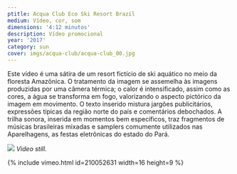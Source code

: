 ```yaml
---
ptitle: Acqua Club Eco Ski Resort Brazil
medium: Vídeo, cor, som
dimensions: '4:12 minutos'
description: Vídeo promocional
year: '2017'
category: sun
cover: imgs/acqua-club/acqua-club_00.jpg
---
```

Este vídeo é uma sátira de um resort fictício de ski aquático no meio da floresta Amazônica. O tratamento da imagem se assemelha às imagens produzidas por uma câmera térmica; o calor é intensificado, assim como as cores, a água se transforma em fogo, valorizando o aspecto pictórico da imagem em movimento. O texto inserido mistura jargões publicitários, expressões típicas da região norte do país e comentários debochados. A trilha sonora, inserida em momentos bem específicos, traz fragmentos de músicas brasileiras mixadas e samplers comumente utilizados nas Aparelhagens, as festas eletrônicas do estado do Pará.

![]({{site.baseurl}}/imgs/acqua-club/acqua-club_01.jpg)
_Video still._

{% include vimeo.html id=210052631 width=16 height=9 %}
